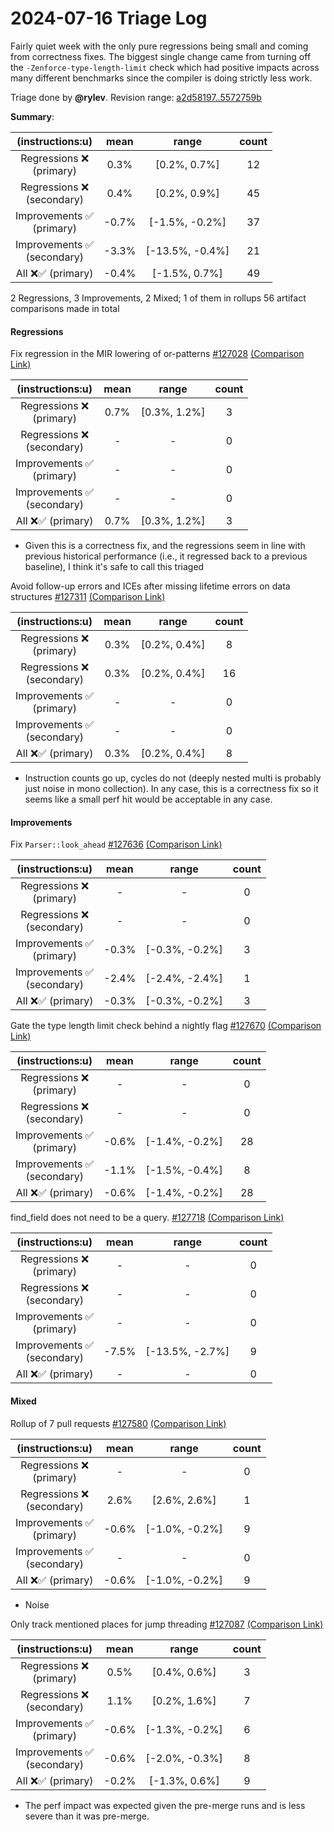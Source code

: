 # 2024-07-16 Triage Log

Fairly quiet week with the only pure regressions being small and coming from correctness fixes. The biggest single change came from turning off the `-Zenforce-type-length-limit` check which had positive impacts across many different benchmarks since the compiler is doing strictly less work.

Triage done by **@rylev**.
Revision range: [a2d58197..5572759b](https://perf.rust-lang.org/?start=a2d58197a766085856504328948c89a33a6a36e8&end=5572759b8d7012fa34eba47f4885c76fa06d9251&absolute=false&stat=instructions%3Au)

**Summary**:

| (instructions:u)                   | mean  | range           | count |
|:----------------------------------:|:-----:|:---------------:|:-----:|
| Regressions ❌ <br /> (primary)    | 0.3%  | [0.2%, 0.7%]    | 12    |
| Regressions ❌ <br /> (secondary)  | 0.4%  | [0.2%, 0.9%]    | 45    |
| Improvements ✅ <br /> (primary)   | -0.7% | [-1.5%, -0.2%]  | 37    |
| Improvements ✅ <br /> (secondary) | -3.3% | [-13.5%, -0.4%] | 21    |
| All ❌✅ (primary)                 | -0.4% | [-1.5%, 0.7%]   | 49    |


2 Regressions, 3 Improvements, 2 Mixed; 1 of them in rollups
56 artifact comparisons made in total

#### Regressions

Fix regression in the MIR lowering of or-patterns [#127028](https://github.com/rust-lang/rust/pull/127028) [(Comparison Link)](https://perf.rust-lang.org/compare.html?start=f25e92bd42b14e45440c0a30a4ed751ea502f430&end=9dcaa7f92cf3ed0a9d2e93824025243533bb5541&stat=instructions:u)

| (instructions:u)                   | mean | range        | count |
|:----------------------------------:|:----:|:------------:|:-----:|
| Regressions ❌ <br /> (primary)    | 0.7% | [0.3%, 1.2%] | 3     |
| Regressions ❌ <br /> (secondary)  | -    | -            | 0     |
| Improvements ✅ <br /> (primary)   | -    | -            | 0     |
| Improvements ✅ <br /> (secondary) | -    | -            | 0     |
| All ❌✅ (primary)                 | 0.7% | [0.3%, 1.2%] | 3     |
- Given this is a correctness fix, and the regressions seem in line with previous historical performance (i.e., it regressed back to a previous baseline), I think it's safe to call this triaged


Avoid follow-up errors and ICEs after missing lifetime errors on data structures [#127311](https://github.com/rust-lang/rust/pull/127311) [(Comparison Link)](https://perf.rust-lang.org/compare.html?start=fdf7ea6b5b1cac83c0f29e681202cf18bf25b01c&end=c92a8e4d4d7e8da53aa05309ef8d4fac2c9af52f&stat=instructions:u)

| (instructions:u)                   | mean | range        | count |
|:----------------------------------:|:----:|:------------:|:-----:|
| Regressions ❌ <br /> (primary)    | 0.3% | [0.2%, 0.4%] | 8     |
| Regressions ❌ <br /> (secondary)  | 0.3% | [0.2%, 0.4%] | 16    |
| Improvements ✅ <br /> (primary)   | -    | -            | 0     |
| Improvements ✅ <br /> (secondary) | -    | -            | 0     |
| All ❌✅ (primary)                 | 0.3% | [0.2%, 0.4%] | 8     |
- Instruction counts go up, cycles do not (deeply nested multi is probably just noise in mono collection). In any case, this is a correctness fix so it seems like a small perf hit would be acceptable in any case.


#### Improvements

Fix `Parser::look_ahead` [#127636](https://github.com/rust-lang/rust/pull/127636) [(Comparison Link)](https://perf.rust-lang.org/compare.html?start=5d76a13bbedebd773b4960432bff14f40acf3840&end=62c068feeafd1f4abbf87243d69cf8862e4dd277&stat=instructions:u)

| (instructions:u)                   | mean  | range          | count |
|:----------------------------------:|:-----:|:--------------:|:-----:|
| Regressions ❌ <br /> (primary)    | -     | -              | 0     |
| Regressions ❌ <br /> (secondary)  | -     | -              | 0     |
| Improvements ✅ <br /> (primary)   | -0.3% | [-0.3%, -0.2%] | 3     |
| Improvements ✅ <br /> (secondary) | -2.4% | [-2.4%, -2.4%] | 1     |
| All ❌✅ (primary)                 | -0.3% | [-0.3%, -0.2%] | 3     |


Gate the type length limit check behind a nightly flag [#127670](https://github.com/rust-lang/rust/pull/127670) [(Comparison Link)](https://perf.rust-lang.org/compare.html?start=a241cf1c49c46c57ee2ea9b19df4e7e2cc41449d&end=88fa119c77682e6d55ce21001cf761675cfebeae&stat=instructions:u)

| (instructions:u)                   | mean  | range          | count |
|:----------------------------------:|:-----:|:--------------:|:-----:|
| Regressions ❌ <br /> (primary)    | -     | -              | 0     |
| Regressions ❌ <br /> (secondary)  | -     | -              | 0     |
| Improvements ✅ <br /> (primary)   | -0.6% | [-1.4%, -0.2%] | 28    |
| Improvements ✅ <br /> (secondary) | -1.1% | [-1.5%, -0.4%] | 8     |
| All ❌✅ (primary)                 | -0.6% | [-1.4%, -0.2%] | 28    |


find_field does not need to be a query. [#127718](https://github.com/rust-lang/rust/pull/127718) [(Comparison Link)](https://perf.rust-lang.org/compare.html?start=d9284afea99e0969a0e692b9e9fd61ea4ba21366&end=8b72d7a9d7a02cb4f2b21c1497651c84a912550a&stat=instructions:u)

| (instructions:u)                   | mean  | range           | count |
|:----------------------------------:|:-----:|:---------------:|:-----:|
| Regressions ❌ <br /> (primary)    | -     | -               | 0     |
| Regressions ❌ <br /> (secondary)  | -     | -               | 0     |
| Improvements ✅ <br /> (primary)   | -     | -               | 0     |
| Improvements ✅ <br /> (secondary) | -7.5% | [-13.5%, -2.7%] | 9     |
| All ❌✅ (primary)                 | -     | -               | 0     |


#### Mixed

Rollup of 7 pull requests [#127580](https://github.com/rust-lang/rust/pull/127580) [(Comparison Link)](https://perf.rust-lang.org/compare.html?start=b215beb567857000fdaa868cbb78702bc5ee0ee9&end=c092b289764530221d09e000a789222bddb2c53c&stat=instructions:u)

| (instructions:u)                   | mean  | range          | count |
|:----------------------------------:|:-----:|:--------------:|:-----:|
| Regressions ❌ <br /> (primary)    | -     | -              | 0     |
| Regressions ❌ <br /> (secondary)  | 2.6%  | [2.6%, 2.6%]   | 1     |
| Improvements ✅ <br /> (primary)   | -0.6% | [-1.0%, -0.2%] | 9     |
| Improvements ✅ <br /> (secondary) | -     | -              | 0     |
| All ❌✅ (primary)                 | -0.6% | [-1.0%, -0.2%] | 9     |
- Noise


Only track mentioned places for jump threading [#127087](https://github.com/rust-lang/rust/pull/127087) [(Comparison Link)](https://perf.rust-lang.org/compare.html?start=8a63c84af5e7a201239e87d2175128907495b028&end=0ffbddd09e02a00b762d838ea1598bfa89dd1668&stat=instructions:u)

| (instructions:u)                   | mean  | range          | count |
|:----------------------------------:|:-----:|:--------------:|:-----:|
| Regressions ❌ <br /> (primary)    | 0.5%  | [0.4%, 0.6%]   | 3     |
| Regressions ❌ <br /> (secondary)  | 1.1%  | [0.2%, 1.6%]   | 7     |
| Improvements ✅ <br /> (primary)   | -0.6% | [-1.3%, -0.2%] | 6     |
| Improvements ✅ <br /> (secondary) | -0.6% | [-2.0%, -0.3%] | 8     |
| All ❌✅ (primary)                 | -0.2% | [-1.3%, 0.6%]  | 9     |
- The perf impact was expected given the pre-merge runs and is less severe than it was pre-merge.

